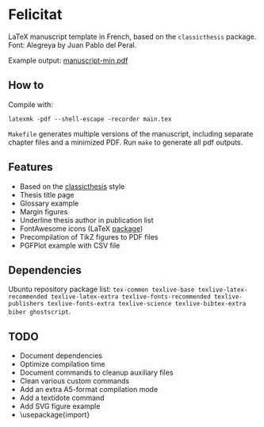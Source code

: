 # Felicitat

LaTeX manuscript template in French, based on the `classicthesis` package. 
Font: Alegreya by Juan Pablo del Peral.

Example output: [manuscript-min.pdf](./manuscript-min.pdf)


## How to

Compile with:
```
latexmk -pdf --shell-escape -recorder main.tex
```

`Makefile` generates multiple versions of the manuscript, including separate chapter files and a minimized PDF. Run `make` to generate all pdf outputs.


## Features

- Based on the [classicthesis](https://www.ctan.org/tex-archive/macros/latex/contrib/classicthesis/) style
- Thesis title page
- Glossary example
- Margin figures
- Underline thesis author in publication list
- FontAwesome icons (LaTeX [package](https://ctan.org/pkg/fontawesome5))
- Precompilation of TikZ figures to PDF files
- PGFPlot example with CSV file

## Dependencies

Ubuntu repository package list: `tex-common texlive-base texlive-latex-recommended texlive-latex-extra texlive-fonts-recommended texlive-publishers texlive-fonts-extra texlive-science texlive-bibtex-extra biber ghostscript`.


## TODO

- Document dependencies
- Optimize compilation time
- Document commands to cleanup auxiliary files
- Clean various custom commands
- Add an extra A5-format compilation mode
- Add a textidote command
- Add SVG figure example
- \usepackage{import}